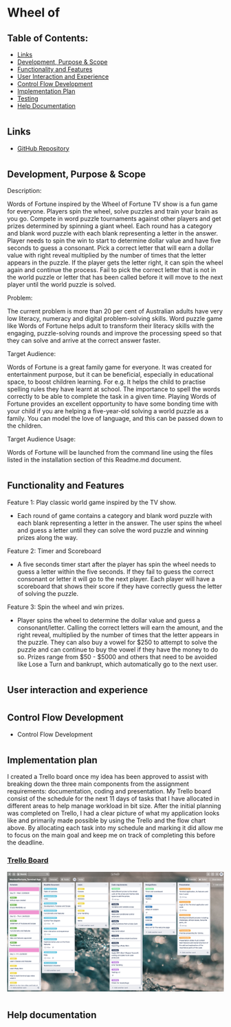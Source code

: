 
# Wheel of  

 ## Table of Contents:  
- [Links](#Links)  
- [Development, Purpose & Scope](#Development-purpose-scope)  
- [Functionality and Features](#Functionality-and-Features)  
- [User Interaction and Experience](#User-interaction-and-experience)  
- [Control Flow Development](#Control-flow-development)  
- [Implementation Plan](#Implementation-Plan)  
- [Testing](#Testing)
- [Help Documentation](#help-documentation) 

#

## Links

* [GitHub Repository](https://github.com/Trac3yTran)


#

## Development, Purpose & Scope

Description: 

Words of Fortune inspired by the Wheel of Fortune TV show is a fun game for everyone. Players spin the wheel, solve puzzles and train your brain as you go. Compete in word puzzle tournaments against other players and get prizes determined by spinning a giant wheel. Each round has a category and blank word puzzle with each blank representing a letter in the answer. Player needs to spin the win to start to determine dollar value and have five seconds to guess a consonant. Pick a correct letter that will earn a dollar value with right reveal multiplied by the number of times that the letter appears in the puzzle. If the player gets the letter right, it can spin the wheel again and continue the process. Fail to pick the correct letter that is not in the world puzzle or letter that has been called before it will move to the next player until the world puzzle is solved. 


Problem: 

The current problem is more than 20 per cent of Australian adults have very low literacy, numeracy and digital problem-solving skills. Word puzzle game like Words of Fortune helps adult to transform their literacy skills with the engaging, puzzle-solving rounds and improve the processing speed so that they can solve and arrive at the correct answer faster. 

Target Audience:

Words of Fortune is a great family game for everyone. It was created for entertainment purpose, but it can be beneficial, especially in educational space, to boost children learning.  For e.g. It helps the child to practise spelling rules they have learnt at school. The importance to spell the words correctly to be able to complete the task in a given time. Playing Words of Fortune provides an excellent opportunity to have some bonding time with your child if you are helping a five-year-old solving a world puzzle as a family. You can model the love of language, and this can be passed down to the children. 


Target Audience Usage:

Words of Fortune will be launched from the command line using the files listed in the installation section of this Readme.md document. 
#

## Functionality and Features

Feature 1: Play classic world game inspired by the TV show. 

- Each round of game contains a category and blank word puzzle with each blank representing a letter in the answer. The user spins the wheel and guess a letter until they can solve the word puzzle and winning prizes along the way. 

Feature 2: Timer and Scoreboard 

-   A five seconds timer start after the player has spin the wheel needs to guess a letter within the five seconds. If they fail to guess the correct consonant or letter it will go to the next player. Each player will have a scoreboard that shows their score if they have correctly guess the letter of solving the puzzle.

Feature 3: Spin the wheel and win prizes.

 -  Player spins the wheel to determine the dollar value and guess a consonant/letter. Calling the correct letters will earn the amount, and the right reveal, multiplied by the number of times that the letter appears in the puzzle. They can also buy a vowel for $250 to attempt to solve the puzzle and can continue to buy the vowel if they have the money to do so. Prizes range from $50 - $5000 and others that need to be avoided like Lose a Turn and bankrupt, which automatically go to the next user.


#

## User interaction and experience



#


## Control Flow Development

- Control Flow Development


#

## Implementation plan

I created a Trello board once my idea has been approved to assist with breaking down the three main components from the assignment requirements:  documentation, coding and presentation. My Trello board consist of the schedule for the next 11 days of tasks that I have allocated in different areas to help manage workload in bit size. After the initial planning was completed on Trello, I had a clear picture of what my application looks like and primarily made possible by using the Trello and the flow chart above. By allocating each task into my schedule and marking it did allow me to focus on the main goal and keep me on track of completing this before the deadline. 

### [Trello Board](https://trello.com/b/HXjd9mhc/wordsoffortuneterminal-app)


![Trello](Trello.png)

#

## Help documentation

